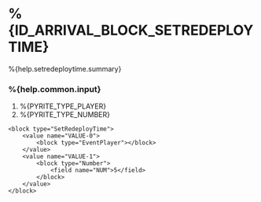 # %{ID_ARRIVAL_BLOCK_SETREDEPLOYTIME}

%{help.setredeploytime.summary}

### %{help.common.input}

1. %{PYRITE_TYPE_PLAYER}
2. %{PYRITE_TYPE_NUMBER}

```
<block type="SetRedeployTime">
    <value name="VALUE-0">
        <block type="EventPlayer"></block>
    </value>
    <value name="VALUE-1">
        <block type="Number">
            <field name="NUM">5</field>
        </block>
    </value>
</block>
```
